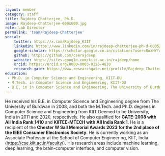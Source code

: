 ```yaml
---
layout: member
category: staff
title: Rajdeep Chatterjee, Ph.D.
image: Rajdeep-Chatterjee-600x600.jpg
role: Lab Director
permalink: 'team/Rajdeep-Chatterjee'
social:
    twitter: https://x.com/Rajdeep_KIIT
    linkedin: https://www.linkedin.com/in/rajdeep-chatterjee-ph-d-60352325
    google-scholar: https://scholar.google.co.in/citations?user=BozHYf4AAAAJ&hl=en
    github: https://github.com/cserajdeep
    website: https://sites.google.com/kiit.ac.in/rajdeep/home
    orcid: https://orcid.org/0000-0003-0125-4830
    research-gate: https://www.researchgate.net/profile/Rajdeep_Chatterjee2
education:
 - Ph.D. in Computer Science and Engineering, KIIT-DU
 - M.Tech. in Computer Science and Engineering, KIIT-DU
 - B.E. in in Computer Science and Engineering, The University of Burdwan
---
```


He received his B.E. in Computer Science and Engineering degree from The University of Burdwan in 2008, and both the
M.Tech. and Ph.D. degrees in Computer Science and Engineering from KIIT Deemed to be University, India in 2011 and 2020, respectively. He also qualified for **GATE-2008 with All India Rank 1410** and **KIITEE-MTECH with All India Rank 1**. He is a recipient of the **Chester W Sall Memorial Awards 2023 for the 2nd place of the IEEE Consumer Electronics Society**. He is currently working as an Associate Professor at the School of Computer Engineering, KIIT, India (https://cse.kiit.ac.in/faculty/). His research areas include machine
learning, deep learning, the brain-computer interface, and computer vision.
